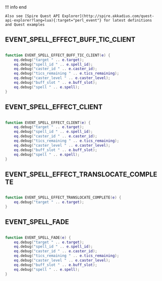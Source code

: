 !!! info end

    Also see [Spire Quest API Explorer](http://spire.akkadius.com/quest-api-explorer?lang=lua){:target="perl_event"} for latest definitions and Quest examples

## EVENT_SPELL_EFFECT_BUFF_TIC_CLIENT

``` lua

function EVENT_SPELL_EFFECT_BUFF_TIC_CLIENT(e) {
	eq.debug("target " .. e.target);
	eq.debug("spell_id " .. e.spell_id);
	eq.debug("caster_id " .. e.caster_id);
	eq.debug("tics_remaining " .. e.tics_remaining);
	eq.debug("caster_level " .. e.caster_level);
	eq.debug("buff_slot " .. e.buff_slot);
	eq.debug("spell " .. e.spell);
}
```
## EVENT_SPELL_EFFECT_CLIENT

``` lua

function EVENT_SPELL_EFFECT_CLIENT(e) {
	eq.debug("target " .. e.target);
	eq.debug("spell_id " .. e.spell_id);
	eq.debug("caster_id " .. e.caster_id);
	eq.debug("tics_remaining " .. e.tics_remaining);
	eq.debug("caster_level " .. e.caster_level);
	eq.debug("buff_slot " .. e.buff_slot);
	eq.debug("spell " .. e.spell);
}
```
## EVENT_SPELL_EFFECT_TRANSLOCATE_COMPLETE

``` lua

function EVENT_SPELL_EFFECT_TRANSLOCATE_COMPLETE(e) {
	eq.debug("target " .. e.target);
}
```
## EVENT_SPELL_FADE

``` lua

function EVENT_SPELL_FADE(e) {
	eq.debug("target " .. e.target);
	eq.debug("spell_id " .. e.spell_id);
	eq.debug("caster_id " .. e.caster_id);
	eq.debug("tics_remaining " .. e.tics_remaining);
	eq.debug("caster_level " .. e.caster_level);
	eq.debug("buff_slot " .. e.buff_slot);
	eq.debug("spell " .. e.spell);
}
```
